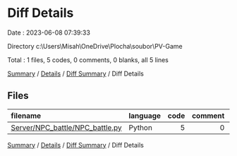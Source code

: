# Diff Details

Date : 2023-06-08 07:39:33

Directory c:\\Users\\Misah\\OneDrive\\Plocha\\soubor\\PV-Game

Total : 1 files,  5 codes, 0 comments, 0 blanks, all 5 lines

[Summary](results.md) / [Details](details.md) / [Diff Summary](diff.md) / Diff Details

## Files
| filename | language | code | comment | blank | total |
| :--- | :--- | ---: | ---: | ---: | ---: |
| [Server/NPC_battle/NPC_battle.py](/Server/NPC_battle/NPC_battle.py) | Python | 5 | 0 | 0 | 5 |

[Summary](results.md) / [Details](details.md) / [Diff Summary](diff.md) / Diff Details